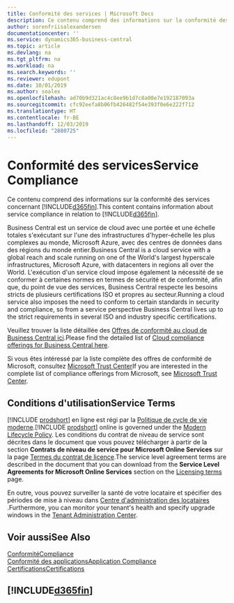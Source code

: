```yaml
---
title: Conformité des services | Microsoft Docs
description: Ce contenu comprend des informations sur la conformité des services concernant Business Central.
author: sorenfriisalexandersen
documentationcenter: ''
ms.service: dynamics365-business-central
ms.topic: article
ms.devlang: na
ms.tgt_pltfrm: na
ms.workload: na
ms.search.keywords: ''
ms.reviewer: edupont
ms.date: 10/01/2019
ms.author: soalex
ms.openlocfilehash: ad70b9d321ac4c8ee9b1d7c8a00e7e192187093a
ms.sourcegitcommit: cfc92eefa8b06fb426482f54e393f0e6e222f712
ms.translationtype: HT
ms.contentlocale: fr-BE
ms.lasthandoff: 12/03/2019
ms.locfileid: "2880725"
---
```

# <a name="service-compliance"></a><span data-ttu-id="1b3a9-103">Conformité des services</span><span class="sxs-lookup"><span data-stu-id="1b3a9-103">Service Compliance</span></span>
<span data-ttu-id="1b3a9-104">Ce contenu comprend des informations sur la conformité des services concernant [!INCLUDE[d365fin](../includes/d365fin_md.md)].</span><span class="sxs-lookup"><span data-stu-id="1b3a9-104">This content contains information about service compliance in relation to [!INCLUDE[d365fin](../includes/d365fin_md.md)].</span></span>  

<span data-ttu-id="1b3a9-105">Business Central est un service de cloud avec une portée et une échelle totales s'exécutant sur l'une des infrastructures d'hyper-échelle les plus complexes au monde, Microsoft Azure, avec des centres de données dans des régions du monde entier.</span><span class="sxs-lookup"><span data-stu-id="1b3a9-105">Business Central is a cloud service with a global reach and scale running on one of the World's largest hyperscale infrastructures, Microsoft Azure, with datacenters in regions all over the World.</span></span> <span data-ttu-id="1b3a9-106">L'exécution d'un service cloud impose également la nécessité de se conformer à certaines normes en termes de sécurité et de conformité, afin que, du point de vue des services, Business Central respecte les besoins stricts de plusieurs certifications ISO et propres au secteur.</span><span class="sxs-lookup"><span data-stu-id="1b3a9-106">Running a cloud service also imposes the need to conform to certain standards in security and compliance, so from a service perspective Business Central lives up to the strict requirements in several ISO and industry specific certifications.</span></span>

<span data-ttu-id="1b3a9-107">Veuillez trouver la liste détaillée des [Offres de conformité au cloud de Business Central ici](https://aka.ms/d365-compliance-list).</span><span class="sxs-lookup"><span data-stu-id="1b3a9-107">Please find the detailed list of [Cloud compliance offerings for Business Central here](https://aka.ms/d365-compliance-list).</span></span>

<span data-ttu-id="1b3a9-108">Si vous êtes intéressé par la liste complète des offres de conformité de Microsoft, consultez [Microsoft Trust Center](https://www.microsoft.com/trustcenter/compliance/complianceofferings)</span><span class="sxs-lookup"><span data-stu-id="1b3a9-108">If you are interested in the complete list of compliance offerings from Microsoft, see [Microsoft Trust Center](https://www.microsoft.com/trustcenter/compliance/complianceofferings).</span></span>

## <a name="service-terms"></a><span data-ttu-id="1b3a9-109">Conditions d'utilisation</span><span class="sxs-lookup"><span data-stu-id="1b3a9-109">Service Terms</span></span>

<span data-ttu-id="1b3a9-110">[!INCLUDE [prodshort](../includes/prodshort.md)] en ligne est régi par la [Politique de cycle de vie moderne](https://support.microsoft.com/help/30881/modern-lifecycle-policy).</span><span class="sxs-lookup"><span data-stu-id="1b3a9-110">[!INCLUDE [prodshort](../includes/prodshort.md)] online is governed under the [Modern Lifecycle Policy](https://support.microsoft.com/help/30881/modern-lifecycle-policy).</span></span> <span data-ttu-id="1b3a9-111">Les conditions du contrat de niveau de service sont décrites dans le document que vous pouvez télécharger à partir de la section **Contrats de niveau de service pour Microsoft Online Services** sur la page [Termes du contrat de licence](https://www.microsoft.com/licensing/product-licensing/products).</span><span class="sxs-lookup"><span data-stu-id="1b3a9-111">The service level agreement terms are described in the document that you can download from the **Service Level Agreements for Microsoft Online Services** section on the [Licensing terms](https://www.microsoft.com/licensing/product-licensing/products) page.</span></span>  

<span data-ttu-id="1b3a9-112">En outre, vous pouvez surveiller la santé de votre locataire et spécifier des périodes de mise à niveau dans [Centre d'administration des locataires ](/dynamics365/business-central/dev-itpro/administration/tenant-admin-center).</span><span class="sxs-lookup"><span data-stu-id="1b3a9-112">Furthermore, you can monitor your tenant's health and specify upgrade windows in the [Tenant Administration Center](/dynamics365/business-central/dev-itpro/administration/tenant-admin-center).</span></span>  

## <a name="see-also"></a><span data-ttu-id="1b3a9-113">Voir aussi</span><span class="sxs-lookup"><span data-stu-id="1b3a9-113">See Also</span></span>

[<span data-ttu-id="1b3a9-114">Conformité</span><span class="sxs-lookup"><span data-stu-id="1b3a9-114">Compliance</span></span>](compliance-overview.md)  
[<span data-ttu-id="1b3a9-115">Conformité des applications</span><span class="sxs-lookup"><span data-stu-id="1b3a9-115">Application Compliance</span></span>](compliance-application-compliance.md)  
[<span data-ttu-id="1b3a9-116">Certifications</span><span class="sxs-lookup"><span data-stu-id="1b3a9-116">Certifications</span></span>](compliance-certifications.md)  

## [!INCLUDE[d365fin](../includes/free_trial_md.md)]  
